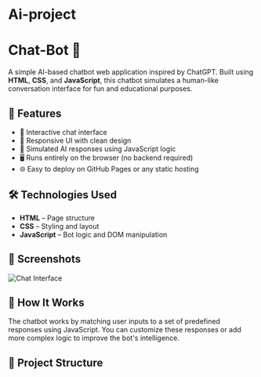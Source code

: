 # Ai-project

# Chat-Bot 🤖

A simple AI-based chatbot web application inspired by ChatGPT. Built using **HTML**, **CSS**, and **JavaScript**, this chatbot simulates a human-like conversation interface for fun and educational purposes.

## 🚀 Features

- 💬 Interactive chat interface
- 🎨 Responsive UI with clean design
- 🧠 Simulated AI responses using JavaScript logic
- 🖥️ Runs entirely on the browser (no backend required)
- 🌐 Easy to deploy on GitHub Pages or any static hosting

## 🛠️ Technologies Used

- **HTML** – Page structure
- **CSS** – Styling and layout
- **JavaScript** – Bot logic and DOM manipulation

## 📸 Screenshots

<!-- Add screenshots here if available -->
![Chat Interface](path/to/screenshot.png)

## 🧠 How It Works

The chatbot works by matching user inputs to a set of predefined responses using JavaScript. You can customize these responses or add more complex logic to improve the bot's intelligence.

## 📂 Project Structure
